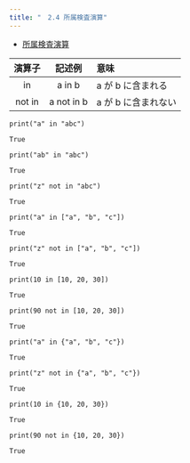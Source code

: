 ```yaml
---
title: "　2.4 所属検査演算"
---
```


* [所属検査演算](https://docs.python.org/ja/3/reference/expressions.html#membership-test-operations)

|演算子|記述例|意味|
|:-:|:-:|:--|
|in|a in b|a が b に含まれる|
|not in|a not in b|a が b に含まれない|

```python:サンプルコード
print("a" in "abc")
```

```text:実行結果
True
```

```python:サンプルコード
print("ab" in "abc")
```

```text:実行結果
True
```

```python:サンプルコード
print("z" not in "abc")
```

```text:実行結果
True
```

```python:サンプルコード
print("a" in ["a", "b", "c"])
```

```text:実行結果
True
```

```python:サンプルコード
print("z" not in ["a", "b", "c"])
```

```text:実行結果
True
```

```python:サンプルコード
print(10 in [10, 20, 30])
```

```text:実行結果
True
```

```python:サンプルコード
print(90 not in [10, 20, 30])
```

```text:実行結果
True
```

```python:サンプルコード
print("a" in {"a", "b", "c"})
```

```text:実行結果
True
```

```python:サンプルコード
print("z" not in {"a", "b", "c"})
```

```text:実行結果
True
```

```python:サンプルコード
print(10 in {10, 20, 30})
```

```text:実行結果
True
```

```python:サンプルコード
print(90 not in {10, 20, 30})
```

```text:実行結果
True
```